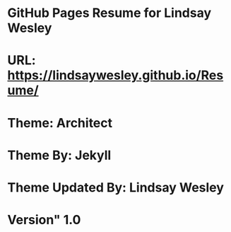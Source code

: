 # GitHub Pages Resume for Lindsay Wesley
# URL: https://lindsaywesley.github.io/Resume/
# Theme: Architect
# Theme By: Jekyll
# Theme Updated By: Lindsay Wesley
# Version" 1.0
